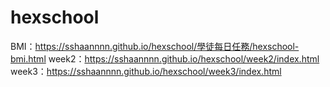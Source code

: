 # hexschool

BMI：https://sshaannnn.github.io/hexschool/學徒每日任務/hexschool-bmi.html
week2：https://sshaannnn.github.io/hexschool/week2/index.html<br>
week3：https://sshaannnn.github.io/hexschool/week3/index.html
